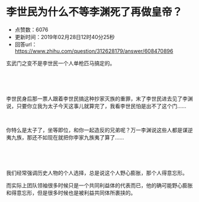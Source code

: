 # 李世民为什么不等李渊死了再做皇帝？
- 点赞数：6076
- 更新时间：2019年02月28日12时40分25秒
- 回答url：https://www.zhihu.com/question/312628179/answer/608470896
<body>
 <p data-pid="vYA6I_83">玄武门之变不是李世民一个人单枪匹马搞定的。</p>
 <p class="ztext-empty-paragraph"><br></p>
 <p class="ztext-empty-paragraph"><br></p>
 <p data-pid="Cshk8YHD">李世民身后那一票人跟着李世民搞这种抄家灭族的重罪，末了李世民进去见了李渊说，只要你立我为太子今天这事儿就算完了，我看李世民怕是出不了这个门……</p>
 <p class="ztext-empty-paragraph"><br></p>
 <p data-pid="-a33Kb69">你特么是太子了，坐等即位，和你一起造反的兄弟呢？万一李渊说这些人都是谋逆夷九族，那还不如现在就把你李家九族夷了算了……</p>
 <p class="ztext-empty-paragraph"><br></p>
 <p class="ztext-empty-paragraph"><br></p>
 <p data-pid="EfWZPLv4">我们经常强调历史人物的个人选择，总是说这个人野心膨胀，那个人得意忘形。</p>
 <p data-pid="zQ_OAdca">而实际上团队领袖很多时候只是一个共同利益体的代表而已，他的确可能野心膨胀和得意忘形，但是很多时候也是被利益共同体所裹挟的。</p>
</body>